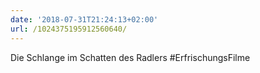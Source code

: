 ```yaml
---
date: '2018-07-31T21:24:13+02:00'
url: /1024375195912560640/
---
```

Die Schlange im Schatten des Radlers #ErfrischungsFilme
